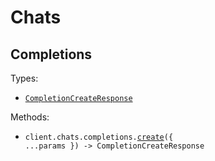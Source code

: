 # Chats

## Completions

Types:

- <code><a href="./src/resources/chats/completions.ts">CompletionCreateResponse</a></code>

Methods:

- <code title="post /chat/completions">client.chats.completions.<a href="./src/resources/chats/completions.ts">create</a>({ ...params }) -> CompletionCreateResponse</code>
